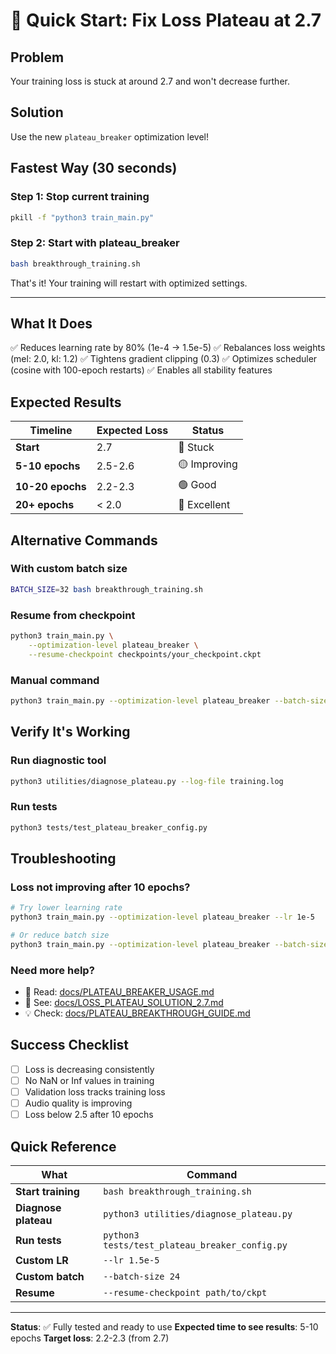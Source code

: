 # 🚀 Quick Start: Fix Loss Plateau at 2.7

## Problem
Your training loss is stuck at around 2.7 and won't decrease further.

## Solution
Use the new `plateau_breaker` optimization level!

## Fastest Way (30 seconds)

### Step 1: Stop current training
```bash
pkill -f "python3 train_main.py"
```

### Step 2: Start with plateau_breaker
```bash
bash breakthrough_training.sh
```

That's it! Your training will restart with optimized settings.

---

## What It Does

✅ Reduces learning rate by 80% (1e-4 → 1.5e-5)
✅ Rebalances loss weights (mel: 2.0, kl: 1.2)
✅ Tightens gradient clipping (0.3)
✅ Optimizes scheduler (cosine with 100-epoch restarts)
✅ Enables all stability features

## Expected Results

| Timeline | Expected Loss | Status |
|----------|---------------|--------|
| **Start** | 2.7 | 🔴 Stuck |
| **5-10 epochs** | 2.5-2.6 | 🟡 Improving |
| **10-20 epochs** | 2.2-2.3 | 🟢 Good |
| **20+ epochs** | < 2.0 | 🌟 Excellent |

## Alternative Commands

### With custom batch size
```bash
BATCH_SIZE=32 bash breakthrough_training.sh
```

### Resume from checkpoint
```bash
python3 train_main.py \
    --optimization-level plateau_breaker \
    --resume-checkpoint checkpoints/your_checkpoint.ckpt
```

### Manual command
```bash
python3 train_main.py --optimization-level plateau_breaker --batch-size 24
```

## Verify It's Working

### Run diagnostic tool
```bash
python3 utilities/diagnose_plateau.py --log-file training.log
```

### Run tests
```bash
python3 tests/test_plateau_breaker_config.py
```

## Troubleshooting

### Loss not improving after 10 epochs?
```bash
# Try lower learning rate
python3 train_main.py --optimization-level plateau_breaker --lr 1e-5

# Or reduce batch size
python3 train_main.py --optimization-level plateau_breaker --batch-size 16
```

### Need more help?
- 📖 Read: [docs/PLATEAU_BREAKER_USAGE.md](docs/PLATEAU_BREAKER_USAGE.md)
- 🔬 See: [docs/LOSS_PLATEAU_SOLUTION_2.7.md](docs/LOSS_PLATEAU_SOLUTION_2.7.md)
- 💡 Check: [docs/PLATEAU_BREAKTHROUGH_GUIDE.md](docs/PLATEAU_BREAKTHROUGH_GUIDE.md)

## Success Checklist

- [ ] Loss is decreasing consistently
- [ ] No NaN or Inf values in training
- [ ] Validation loss tracks training loss
- [ ] Audio quality is improving
- [ ] Loss below 2.5 after 10 epochs

## Quick Reference

| What | Command |
|------|---------|
| **Start training** | `bash breakthrough_training.sh` |
| **Diagnose plateau** | `python3 utilities/diagnose_plateau.py` |
| **Run tests** | `python3 tests/test_plateau_breaker_config.py` |
| **Custom LR** | `--lr 1.5e-5` |
| **Custom batch** | `--batch-size 24` |
| **Resume** | `--resume-checkpoint path/to/ckpt` |

---

**Status**: ✅ Fully tested and ready to use
**Expected time to see results**: 5-10 epochs
**Target loss**: 2.2-2.3 (from 2.7)
